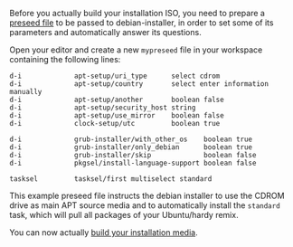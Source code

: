 Before you actually build your installation ISO, you need to prepare a [preseed file](http://d-i.alioth.debian.org/manual/en.i386/apb.html)
to be passed to debian-installer, in order to set some of its parameters and automatically answer its questions.

Open your editor and create a new `mypreseed` file in your workspace containing the following lines:

	
	d-i             apt-setup/uri_type      select cdrom
	d-i             apt-setup/country       select enter information manually
	d-i             apt-setup/another       boolean false
	d-i             apt-setup/security_host string
	d-i             apt-setup/use_mirror    boolean false
	d-i             clock-setup/utc         boolean true
	
	d-i             grub-installer/with_other_os    boolean true
	d-i             grub-installer/only_debian      boolean true
	d-i             grub-installer/skip             boolean false
	d-i             pkgsel/install-language-support boolean false
	
	tasksel         tasksel/first multiselect standard
	

This example preseed file instructs the debian installer to use the CDROM drive as main APT source media and to automatically install the `standard` task, which will pull all packages of your Ubuntu/hardy remix.

You can now actually [build your installation media](BuildingMedia.md).
